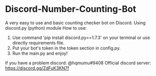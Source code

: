 # Discord-Number-Counting-Bot
A very easy to use and basic counting checker bot on Discord. Using discord.py (python) module
How to use:
1. Use command 'pip install discord.py==1.7.3' on your terminal or use directly requirements file.
2. Put your bot's token in the token section in config.py.
3. Run the main.py and enjoy!

If you have a problem discord: @hqmumu#9408
Official discord server: https://discord.gg/ZdFuK3KN7f
